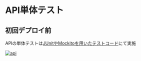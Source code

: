 # API単体テスト
## 初回デプロイ前
APIの単体テストは[JUnitやMockitoを用いたテストコード](../../../api/src/test/java/com/example/api/tsutsumeki/)にて実施

[![api](https://github.com/MasaNakamura-ctrl/WaGotcha/actions/workflows/api.yml/badge.svg)](https://github.com/MasaNakamura-ctrl/WaGotcha/actions/workflows/api.yml)